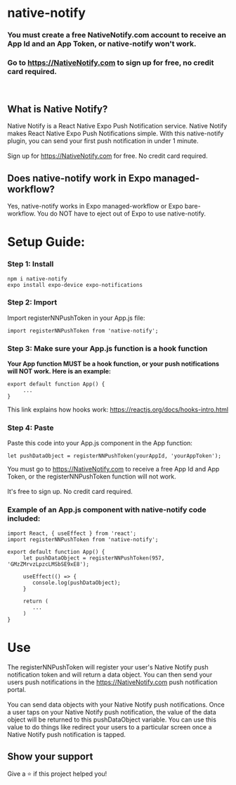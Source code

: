 # native-notify

### You must create a free NativeNotify.com account to receive an App Id and an App Token, or native-notify won't work.
### Go to https://NativeNotify.com to sign up for free, no credit card required.

<br/>

## What is Native Notify?
Native Notify is a React Native Expo Push Notification service. Native Notify makes React Native Expo Push Notifications simple. With this native-notify plugin, you can send your first push notification in under 1 minute.
<br/><br/>
Sign up for https://NativeNotify.com for free. No credit card required.

## Does native-notify work in Expo managed-workflow?
Yes, native-notify works in Expo managed-workflow or Expo bare-workflow. You do NOT have to eject out of Expo to use native-notify.

# Setup Guide:

### Step 1: Install
```
npm i native-notify 
expo install expo-device expo-notifications
```

### Step 2: Import
Import registerNNPushToken in your App.js file:
```
import registerNNPushToken from 'native-notify';
```

### Step 3: Make sure your App.js function is a hook function
<strong>Your App function MUST be a hook function, or your push notifications will NOT work. Here is an example: </strong>
<br/>
```
export default function App() {
     ...
}
```

This link explains how hooks work: <a href="https://reactjs.org/docs/hooks-intro.html" target="_blank">https://reactjs.org/docs/hooks-intro.html</a>

### Step 4: Paste
Paste this code into your App.js component in the App function:
```
let pushDataObject = registerNNPushToken(yourAppId, 'yourAppToken');
```
You must go to https://NativeNotify.com to receive a free App Id and App Token, or the registerNNPushToken function will not work. 
<br/><br/>
It's free to sign up. No credit card required.

### Example of an App.js component with native-notify code included:
```
import React, { useEffect } from 'react';
import registerNNPushToken from 'native-notify';

export default function App() {
     let pushDataObject = registerNNPushToken(957, 'GMzZMrvzLpzcLMSbSE9xE8');

     useEffect(() => {
        console.log(pushDataObject);
     }

     return (
        ...
     )
}
```

# Use
The registerNNPushToken will register your user's Native Notify push notification token and will return a data object. You can then send your users push notifications in the https://NativeNotify.com push notification portal.
<br/><br/>
You can send data objects with your Native Notify push notifications. Once a user taps on your Native Notify push notification, the value of the data object will be returned to this pushDataObject variable. You can use this value to do things like redirect your users to a particular screen once a Native Notify push notification is tapped.

## Show your support
Give a ⭐️ if this project helped you!